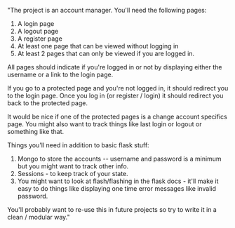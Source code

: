 "The project is an account manager. You'll need the following pages:

1. A login page
2. A logout page
3. A register page
4. At least one page that can be viewed without logging in
5. At least 2 pages that can only be viewed if you are logged in.

All pages should indicate if you're logged in or not by displaying either the username or a link to the login page.

If you go to a protected page and you're not logged in, it should redirect you to the login page. Once you log in (or register / login) it should redirect you back to the protected page.

It would be nice if one of the protected pages is a change account specifics page. You might also want to track things like last login or logout or something like that.

Things you'll need in addition to basic flask stuff:

1. Mongo to store the accounts -- username and password is a minimum but you might want to track other info.
2. Sessions - to keep track of your state.
3. You might want to look at flash/flashing in the flask docs - it'll make it easy to do things like displaying one time error messages like invalid password.

You'll probably want to re-use this in future projects so try to write it in a clean / modular way."